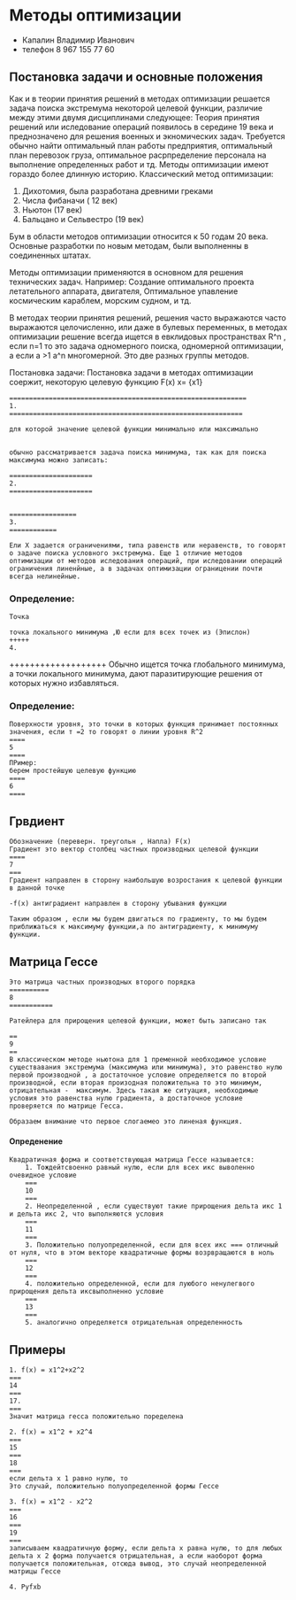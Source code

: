 # Методы оптимизации

* Капалин Владимир Иванович
* телефон 8 967 155 77 60

## Постановка задачи и основные положения

Как и в теории принятия решений в методах оптимизации решается задача поиска экстремума некоторой целевой функции, различие между этими двумя дисциплинами следующее:
Теория принятия решений или иследование операций появилось в середине 19 века и преднозначено для решения военных и экномических задач. Требуется обычно найти оптимальный план работы предприятия, оптимальный план перевозок груза, оптимальное расрпределение персонала на выполнение определенных работ и тд.
Методы оптимизации имеют гораздо более длинную историю. 
Классический метод оптимизации: 
1. Дихотомия, была разработана древними греками
2. Числа фибаначи ( 12 век)
3. Ньютон (17 век)
4. Бальцано и Сельвестро (19 век)

Бум в области методов оптимизации относится к 50 годам 20 века. Основные разработки по новым методам, были выполненны в соединенных штатах.

Методы оптимизации применяются в основном для решения технических задач. 
Например:
	Создание оптимального проекта летательного аппарата, двигателя, Оптимальное упавление космическим караблем, морским судном, и тд.

В методах теории принятия решений, решения часто выражаются часто выражаются целочисленно, или даже в булевых переменных, в методах оптимизации решение всегда ищется в евклидовых пространствах R^n , если n=1 то это задача одномерного поиска, одномерной оптимизации, а если а >1  а^n многомерной. Это две разных группы методов.

Постановка задачи:
	Постановка задачи в методах оптимизации соержит, некоторую целевую функцию F(x) x= {x1}






	============================================================
	1.
	===========================================================

	для которой значение целевой функции минимально или максимально


	обычно рассматривается задача поиска минимума, так как для поиска максимума можно записать:

	=====================
	2.
	=====================


	=================
	3.
	============

	Ели X задается ограничениями, типа равенств или неравенств, то говорят о задаче поиска условного экстремума. Еще 1 отличие методов оптимизации от методов иследования операций, при иследовании операций ограничения линенйные, а в задачах оптимизации ограницении почти всегда нелинейные.



### Определение:
	Точка

	точка локального минимума ,Ю если для всех точек из (Эпислон)
	+++++
	4.
+++++++++++++++++++
	Обычно ищется точка глобального минимума, а точки локального минимума, дают паразитирующие решения от которых нужно избавляться.

### Определение:
	Поверхности уровня, это точки в которых функция принимает постоянных значения, если т =2 то говорят о линии уровня R^2
	====
	5
	====
	ПРимер:
	берем простейшую целевую функцию
	====
	6
	====

## Грвдиент

	Обозначение (переверн. треугольн , Напла) F(x)
	Градиент это вектор столбец частных производных целевой функции
	====
	7
	===
	Градиент направлен в сторону наибольшую возростания к целевой функции в данной точке

	-f(x) антиградиент направлен в сторону убывания функции

	Таким образом , если мы будем двигаться по градиенту, то мы будем приближаться к максимуму функции,а по антиградиенту, к минимуму функции.

## Матрица Гессе

	Это матрица частных производных второго порядка
	==========
	8
	===========

	Ратейлера для прирощения целевой функции, может быть записано так

	==
	9
	==
	В классическом методе ньютона для 1 пременной необходимое условие существавания экстремума (максимума или минимума), это равенство нулю первой производной , а достаточное условие определяется по второй производной, если вторая произодная положительна то это минимум, отрицательная -  максимум. Здесь такая же ситуация, необходимые условия это равенства нулю градиента, а достаточное условие проверяется по матрице Гесса.

	Образаем внимание что первое слогаемео это линеная функция.

#### Опреденение
	Квадратичная форма и соответствующая матрица Гессе называется: 
		1. Тождейтсвоенно равный нулю, если для всех икс выволенно очевидное условие
		===
		10
		===
		2. Неопределенной , если существуют такие прирощения дельта икс 1 и дельта икс 2, что выполняются условия
		===
		11
		===
		3. Положительно полуопределенной, если для всех икс === отличный от нуля, что в этом векторе квадратичные формы возрвращаются в ноль
		===
		12
		===
		4. положительно определенной, если для луюбого ненулегвого прирощения дельта иксвыполненно условие
		===
		13
		===
		5. аналогично определяется отрицательная определенность



## Примеры
	1. f(x) = x1^2+x2^2
	===
	14
	===
	17.
	===
	Значит матрица гесса положительно поределена

	2. f(x) = x1^2 + x2^4 
	===
	15
	===
	18
	===
	если дельта x 1 равно нулю, то
	Это случай, положительно полуопределенной формы Гессе

	3. f(x) = x1^2 - x2^2
	===
	16
	===
	19
	===
	записываем квадратичную форму, если дельта x равна нулю, то для любых дельта x 2 форма получается отрицательная, а если наоборот форма получается положительная, отсюда вывод, это случай неопределенной матрицы Гессе

	4. Pyfxb



















